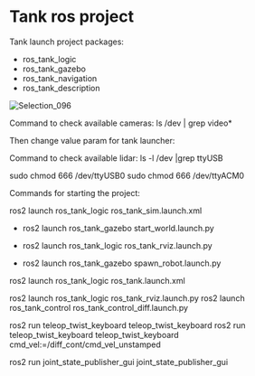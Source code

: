 # Tank ros project

Tank launch project packages:
- ros_tank_logic
- ros_tank_gazebo
- ros_tank_navigation
- ros_tank_description

![Selection_096](https://user-images.githubusercontent.com/23004657/209576988-321a2a82-18bd-4550-98bb-9a9118b5310c.png)


Command to check available cameras:
ls /dev | grep video*

Then change value param for tank launcher:
<param name="video_device" value="/dev/video4" />

Command to check available lidar:
ls -l /dev |grep ttyUSB

sudo chmod 666 /dev/ttyUSB0
sudo chmod 666 /dev/ttyACM0

Commands for starting the project:

ros2 launch ros_tank_logic ros_tank_sim.launch.xml
<!-- Spawn world in gazebo running sim -->
- ros2 launch ros_tank_gazebo start_world.launch.py
<!-- Publish URDF file in robot_description topic and launch rviz -->
- ros2 launch ros_tank_logic ros_tank_rviz.launch.py
<!-- Read robot_description and spawn in gazebo running sim -->
- ros2 launch ros_tank_gazebo spawn_robot.launch.py

ros2 launch ros_tank_logic ros_tank.launch.xml

ros2 launch ros_tank_logic ros_tank_rviz.launch.py
ros2 launch ros_tank_control ros_tank_control_diff.launch.py



ros2 run teleop_twist_keyboard teleop_twist_keyboard
ros2 run teleop_twist_keyboard teleop_twist_keyboard cmd_vel:=/diff_cont/cmd_vel_unstamped

ros2 run joint_state_publisher_gui joint_state_publisher_gui
